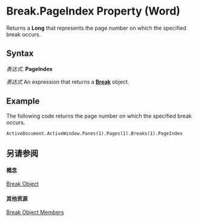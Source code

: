 
# Break.PageIndex Property (Word)

Returns a  **Long** that represents the page number on which the specified break occurs.


## Syntax

 _表达式_. **PageIndex**

 _表达式_ An expression that returns a **[Break](771ba998-c22e-3cf0-fab7-af9329793855.md)** object.


## Example

The following code returns the page number on which the specified break occurs.


```
ActiveDocument.ActiveWindow.Panes(1).Pages(1).Breaks(1).PageIndex
```


## 另请参阅


#### 概念


[Break Object](771ba998-c22e-3cf0-fab7-af9329793855.md)
#### 其他资源


[Break Object Members](http://msdn.microsoft.com/library/f638346c-0ce6-476f-b78f-7e7616e56eb5%28Office.15%29.aspx)